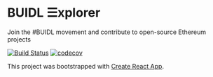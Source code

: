 # BUIDL ☰xplorer
Join the #BUIDL movement and contribute to open-source Ethereum projects

[![Build Status](https://www.travis-ci.org/wslyvh/buidl-explorer.svg?branch=master)](https://www.travis-ci.org/wslyvh/buidl-explorer)
[![codecov](https://codecov.io/gh/wslyvh/buidl-explorer/branch/master/graph/badge.svg)](https://codecov.io/gh/wslyvh/buidl-explorer)

This project was bootstrapped with [Create React App](https://github.com/facebook/create-react-app).